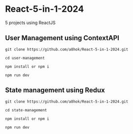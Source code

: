 # React-5-in-1-2024
5 projects using ReactJS

## User Management using ContextAPI

    git clone https://github.com/a8hok/React-5-in-1-2024.git

    cd user-management

    npm install or npm i

    npm run dev

  
## State management using Redux

    git clone https://github.com/a8hok/React-5-in-1-2024.git

    cd state-management

    npm install or npm i

    npm run dev
    
